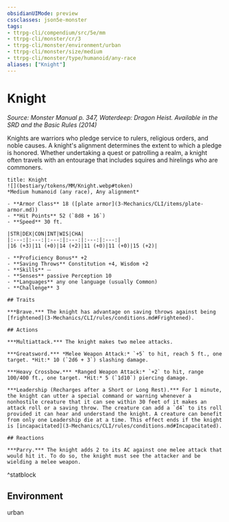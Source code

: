 ```yaml
---
obsidianUIMode: preview
cssclasses: json5e-monster
tags:
- ttrpg-cli/compendium/src/5e/mm
- ttrpg-cli/monster/cr/3
- ttrpg-cli/monster/environment/urban
- ttrpg-cli/monster/size/medium
- ttrpg-cli/monster/type/humanoid/any-race
aliases: ["Knight"]
---
```

# Knight
*Source: Monster Manual p. 347, Waterdeep: Dragon Heist. Available in the <span title='Systems Reference Document (5.1)'>SRD</span> and the Basic Rules (2014)*  

Knights are warriors who pledge service to rulers, religious orders, and noble causes. A knight's alignment determines the extent to which a pledge is honored. Whether undertaking a quest or patrolling a realm, a knight often travels with an entourage that includes squires and hirelings who are commoners.

```ad-statblock
title: Knight
![](bestiary/tokens/MM/Knight.webp#token)
*Medium humanoid (any race), Any alignment*

- **Armor Class** 18 ([plate armor](3-Mechanics/CLI/items/plate-armor.md))
- **Hit Points** 52 (`8d8 + 16`)
- **Speed** 30 ft.

|STR|DEX|CON|INT|WIS|CHA|
|:---:|:---:|:---:|:---:|:---:|:---:|
|16 (+3)|11 (+0)|14 (+2)|11 (+0)|11 (+0)|15 (+2)|

- **Proficiency Bonus** +2
- **Saving Throws** Constitution +4, Wisdom +2
- **Skills** ⏤
- **Senses** passive Perception 10
- **Languages** any one language (usually Common)
- **Challenge** 3

## Traits

***Brave.*** The knight has advantage on saving throws against being [frightened](3-Mechanics/CLI/rules/conditions.md#Frightened).

## Actions

***Multiattack.*** The knight makes two melee attacks.

***Greatsword.*** *Melee Weapon Attack:* `+5` to hit, reach 5 ft., one target. *Hit:* 10 (`2d6 + 3`) slashing damage.

***Heavy Crossbow.*** *Ranged Weapon Attack:* `+2` to hit, range 100/400 ft., one target. *Hit:* 5 (`1d10`) piercing damage.

***Leadership (Recharges after a Short or Long Rest).*** For 1 minute, the knight can utter a special command or warning whenever a nonhostile creature that it can see within 30 feet of it makes an attack roll or a saving throw. The creature can add a `d4` to its roll provided it can hear and understand the knight. A creature can benefit from only one Leadership die at a time. This effect ends if the knight is [incapacitated](3-Mechanics/CLI/rules/conditions.md#Incapacitated).

## Reactions

***Parry.*** The knight adds 2 to its AC against one melee attack that would hit it. To do so, the knight must see the attacker and be wielding a melee weapon.
```
^statblock

## Environment

urban